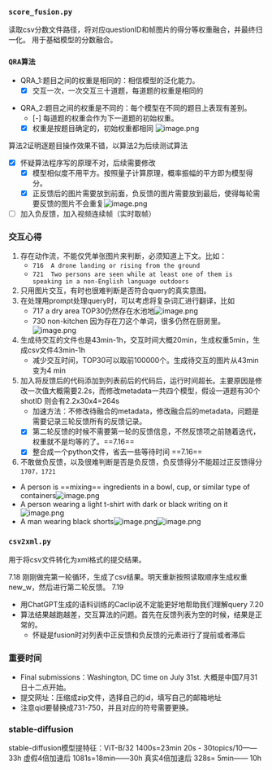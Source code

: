 ---
---

### `score_fusion.py`
读取csv分数文件路径，将对应questionID和帧图片的得分等权重融合，并最终归一化。
用于基础模型的分数融合。

### `QRA算法`
+ QRA_1:题目之间的权重是相同的：相信模型的泛化能力。
	- [x] 交互一次，一次交互三十道题，每道题的权重是相同的
- QRA_2:题目之间的权重是不同的：每个模型在不同的题目上表现有差别。
	- [-] 每道题的权重会作为下一道题的初始权重。
	- [x] 权重是按题目确定的，初始权重都相同
![image.png](https://cdn.jsdelivr.net/gh/Thomas333333/MyPostImage/Images/20230714172123.png)

算法2证明逐题目操作效果不错，以算法2为后续测试算法

- [x]  怀疑算法程序写的原理不对，后续需要修改
	- [x] 模型相似度不用平方。按照量子计算原理，概率振幅的平方即为模型得分。
	- [x] 正反馈后的图片需要放到前面，负反馈的图片需要放到最后，使得每轮需要反馈的图片不会重复![image.png](https://cdn.jsdelivr.net/gh/Thomas333333/MyPostImage/Images/20230714210903.png)

- [ ] 加入负反馈，加入视频连续帧（实时取帧）
### 交互心得
1. 存在动作流，不能仅凭单张图片来判断，必须知道上下文。比如：
	+ `716  A drone landing or rising from the ground`
	+ `721  Two persons are seen while at least one of them is speaking in a non-English language outdoors`
2. 只用图片交互，有时也很难判断是否符合query的真实意图。
3. 在处理用prompt处理query时，可以考虑将复杂词汇进行翻译，比如
	+ 717 a dry area  TOP30仍然存在水池地![image.png](https://cdn.jsdelivr.net/gh/Thomas333333/MyPostImage/Images/20230713122920.png)
	+ 730 non-kitchen  因为存在刀这个单词，很多仍然在厨房里。![image.png](https://cdn.jsdelivr.net/gh/Thomas333333/MyPostImage/Images/20230713123617.png)
4. 生成待交互的文件也是43min-1h，交互时间大概20min，生成权重5min，生成csv文件43min-1h
	+ 减少交互时间，TOP30可以取前100000个。生成待交互的图片从43min变为4 min
5. 加入将反馈后的代码添加到列表前后的代码后，运行时间超长。主要原因是修改一次值大概需要2.2s，而修改metadata一共四个模型，假设一道题有30个shotID 则会有2.2x30x4=264s 
	+ 加速方法：不修改待融合的metadata，修改融合后的metadata，问题是需要记录三轮反馈所有的反馈记录。
	- [x] 第二轮反馈的时候不需要第一轮的反馈信息，不然反馈项之前随着迭代，权重就不是均等的了。==7.16==
	- [x] 整合成一个python文件，省去一些等待时间 ==7.16==
6. 不敢做负反馈，以及很难判断是否是负反馈，负反馈得分不能超过正反馈得分`1707，1721`
+ A person is ==mixing== ingredients in a bowl, cup, or similar type of containers![image.png](https://cdn.jsdelivr.net/gh/Thomas333333/MyPostImage/Images/20230721100032.png)
+ A person wearing a light t-shirt with dark or black writing on it![image.png](https://cdn.jsdelivr.net/gh/Thomas333333/MyPostImage/Images/20230721100140.png)
+ A man wearing black shorts![image.png](https://cdn.jsdelivr.net/gh/Thomas333333/MyPostImage/Images/20230721100224.png)![image.png](https://cdn.jsdelivr.net/gh/Thomas333333/MyPostImage/Images/20230721100312.png)

### `csv2xml.py`
用于将csv文件转化为xml格式的提交结果。

7.18
刚刚做完第一轮循环，生成了csv结果。明天重新按照读取顺序生成权重new_w，然后进行第二轮反馈。
7.19
+ 用ChatGPT生成的语料训练的Caclip说不定能更好地帮助我们理解query
7.20
+ 算法结果越跑越差，交互算法的问题。首先在反馈列表为空的时候，结果是正常的。
	+ 怀疑是fusion时对列表中正反馈和负反馈的元素进行了提前或者滞后

### 重要时间
+  Final submissions：Washington, DC time on July 31st. 大概是中国7月31日十二点开始。
+ 提交网址：压缩成zip文件，选择自己的id，填写自己的邮箱地址
+ 注意qid要替换成731-750，并且对应的符号需要更换。

### stable-diffusion 
stable-diffusion模型提特征：ViT-B/32
1400s=23min 20s - 30topics/10——33h
虚假4倍加速后 1081s=18min——30h
真实4倍加速后  328s= 5min—— 10h


